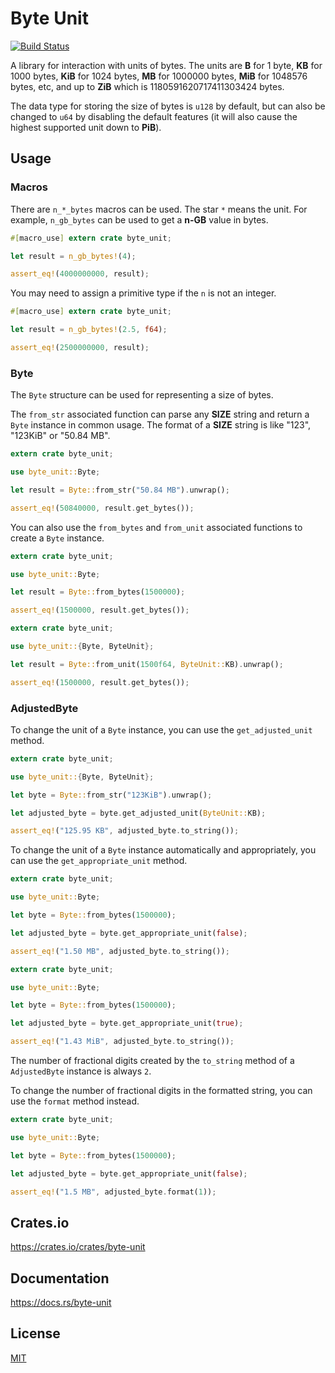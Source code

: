 Byte Unit
====================

[![Build Status](https://travis-ci.org/magiclen/Byte-Unit.svg?branch=master)](https://travis-ci.org/magiclen/Byte-Unit)

A library for interaction with units of bytes. The units are **B** for 1 byte, **KB** for 1000 bytes, **KiB** for 1024 bytes, **MB** for 1000000 bytes, **MiB** for 1048576 bytes, etc, and up to **ZiB** which is 1180591620717411303424 bytes.

The data type for storing the size of bytes is `u128` by default, but can also be changed to `u64` by disabling the default features (it will also cause the highest supported unit down to **PiB**).

## Usage

### Macros

There are `n_*_bytes` macros can be used. The star `*` means the unit. For example, `n_gb_bytes` can be used to get a **n-GB** value in bytes.

```rust
#[macro_use] extern crate byte_unit;

let result = n_gb_bytes!(4);

assert_eq!(4000000000, result);
```

You may need to assign a primitive type if the `n` is not an integer.

```rust
#[macro_use] extern crate byte_unit;

let result = n_gb_bytes!(2.5, f64);

assert_eq!(2500000000, result);
```

### Byte

The `Byte` structure can be used for representing a size of bytes.

The `from_str` associated function can parse any **SIZE** string and return a `Byte` instance in common usage. The format of a **SIZE** string is like "123", "123KiB" or "50.84 MB".

```rust
extern crate byte_unit;

use byte_unit::Byte;

let result = Byte::from_str("50.84 MB").unwrap();

assert_eq!(50840000, result.get_bytes());
```

You can also use the `from_bytes` and `from_unit` associated functions to create a `Byte` instance.

```rust
extern crate byte_unit;

use byte_unit::Byte;

let result = Byte::from_bytes(1500000);

assert_eq!(1500000, result.get_bytes());
```

```rust
extern crate byte_unit;

use byte_unit::{Byte, ByteUnit};

let result = Byte::from_unit(1500f64, ByteUnit::KB).unwrap();

assert_eq!(1500000, result.get_bytes());
```

### AdjustedByte

To change the unit of a `Byte` instance, you can use the `get_adjusted_unit` method.

```rust
extern crate byte_unit;

use byte_unit::{Byte, ByteUnit};

let byte = Byte::from_str("123KiB").unwrap();

let adjusted_byte = byte.get_adjusted_unit(ByteUnit::KB);

assert_eq!("125.95 KB", adjusted_byte.to_string());
```

To change the unit of a `Byte` instance automatically and appropriately, you can use the `get_appropriate_unit` method.

```rust
extern crate byte_unit;

use byte_unit::Byte;

let byte = Byte::from_bytes(1500000);

let adjusted_byte = byte.get_appropriate_unit(false);

assert_eq!("1.50 MB", adjusted_byte.to_string());
```

```rust
extern crate byte_unit;

use byte_unit::Byte;

let byte = Byte::from_bytes(1500000);

let adjusted_byte = byte.get_appropriate_unit(true);

assert_eq!("1.43 MiB", adjusted_byte.to_string());
```

The number of fractional digits created by the `to_string` method of a `AdjustedByte` instance is always `2`.

To change the number of fractional digits in the formatted string, you can use the `format` method instead.

```rust
extern crate byte_unit;

use byte_unit::Byte;

let byte = Byte::from_bytes(1500000);

let adjusted_byte = byte.get_appropriate_unit(false);

assert_eq!("1.5 MB", adjusted_byte.format(1));
```

## Crates.io

https://crates.io/crates/byte-unit

## Documentation

https://docs.rs/byte-unit

## License

[MIT](LICENSE)